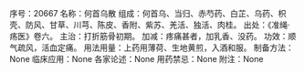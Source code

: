 序号：20667
名称：何首乌散
组成：何首乌、当归、赤芍药、白芷、乌药、枳壳、防风、甘草、川芎、陈皮、香附、紫苏、羌活、独活、肉桂。
出处：《准绳·疡医》卷六。
主治：打折筋骨初期。
加减：疼痛甚者，加乳香、没药。
功效：顺气疏风，活血定痛。
用法用量：上药用薄荷、生地黄煎，入酒和服。
制备方法：None
临床应用：None
各家论述：None
用药禁忌：None
附注：None
